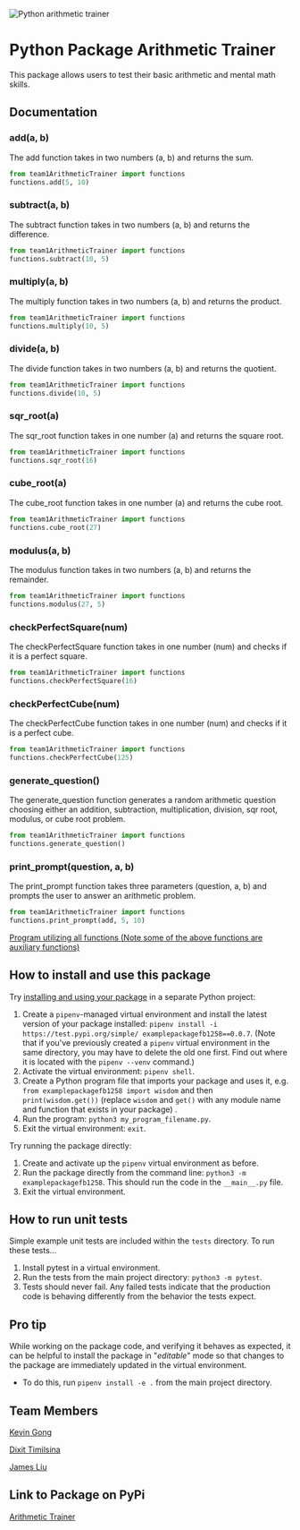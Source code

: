 ![Python arithmetic trainer](https://github.com/software-students-fall2022/python-package-exercise-project-3-team-1/actions/workflows/build.yaml/badge.svg)

# Python Package Arithmetic Trainer

This package allows users to test their basic arithmetic and mental math skills.

## Documentation

### add(a, b)
The add function takes in two numbers (a, b) and returns the sum.
```python
from team1ArithmeticTrainer import functions
functions.add(5, 10)
```
### subtract(a, b)
The subtract function takes in two numbers (a, b) and returns the difference.
```python
from team1ArithmeticTrainer import functions
functions.subtract(10, 5)
```
### multiply(a, b)
The multiply function takes in two numbers (a, b) and returns the product.
```python
from team1ArithmeticTrainer import functions
functions.multiply(10, 5)
```
### divide(a, b)
The divide function takes in two numbers (a, b) and returns the quotient.
```python
from team1ArithmeticTrainer import functions
functions.divide(10, 5)
```
### sqr_root(a)
The sqr_root function takes in one number (a) and returns the square root.
```python
from team1ArithmeticTrainer import functions
functions.sqr_root(16)
```
### cube_root(a)
The cube_root function takes in one number (a) and returns the cube root.
```python
from team1ArithmeticTrainer import functions
functions.cube_root(27)
```
### modulus(a, b)
The modulus function takes in two numbers (a, b) and returns the remainder.
```python
from team1ArithmeticTrainer import functions
functions.modulus(27, 5)
```
### checkPerfectSquare(num)
The checkPerfectSquare function takes in one number (num) and checks if it is a perfect square.
```python
from team1ArithmeticTrainer import functions
functions.checkPerfectSquare(16)
```
### checkPerfectCube(num)
The checkPerfectCube function takes in one number (num) and checks if it is a perfect cube.
```python
from team1ArithmeticTrainer import functions
functions.checkPerfectCube(125)
```
### generate_question()
The generate_question function generates a random arithmetic question choosing either an addition, subtraction, multiplication, division, sqr root, modulus, or cube root problem.
```python
from team1ArithmeticTrainer import functions
functions.generate_question()
```
### print_prompt(question, a, b)
The print_prompt function takes three parameters (question, a, b) and prompts the user to answer an arithmetic problem.
```python
from team1ArithmeticTrainer import functions
functions.print_prompt(add, 5, 10)
```
[Program utilizing all functions (Note some of the above functions are auxiliary functions)](https://github.com/software-students-fall2022/python-package-exercise-project-3-team-1/blob/main/src/team1ArithmeticTrainer/__main__.py)

## How to install and use this package

Try [installing and using your package](https://packaging.python.org/en/latest/tutorials/packaging-projects/#installing-your-newly-uploaded-package) in a separate Python project:

1. Create a `pipenv`-managed virtual environment and install the latest version of your package installed: `pipenv install -i https://test.pypi.org/simple/ examplepackagefb1258==0.0.7`. (Note that if you've previously created a `pipenv` virtual environment in the same directory, you may have to delete the old one first. Find out where it is located with the `pipenv --venv` command.)
1. Activate the virtual environment: `pipenv shell`.
1. Create a Python program file that imports your package and uses it, e.g. `from examplepackagefb1258 import wisdom` and then `print(wisdom.get())` (replace `wisdom` and `get()` with any module name and function that exists in your package) .
1. Run the program: `python3 my_program_filename.py`.
1. Exit the virtual environment: `exit`.

Try running the package directly:

1. Create and activate up the `pipenv` virtual environment as before.
2. Run the package directly from the command line: `python3 -m examplepackagefb1258`. This should run the code in the `__main__.py` file.
3. Exit the virtual environment.

## How to run unit tests

Simple example unit tests are included within the `tests` directory. To run these tests...

1. Install pytest in a virtual environment.
1. Run the tests from the main project directory: `python3 -m pytest`.
1. Tests should never fail. Any failed tests indicate that the production code is behaving differently from the behavior the tests expect.

## Pro tip

While working on the package code, and verifying it behaves as expected, it can be helpful to install the package in "_editable_" mode so that changes to the package are immediately updated in the virtual environment.

- To do this, run `pipenv install -e .` from the main project directory.

## Team Members

[Kevin Gong](https://github.com/kxg202)

[Dixit Timilsina](https://github.com/dt1930)

[James Liu](https://github.com/liushuchen2025)

## Link to Package on PyPi

[Arithmetic Trainer](https://pypi.org/project/arithmeticTrainer/)